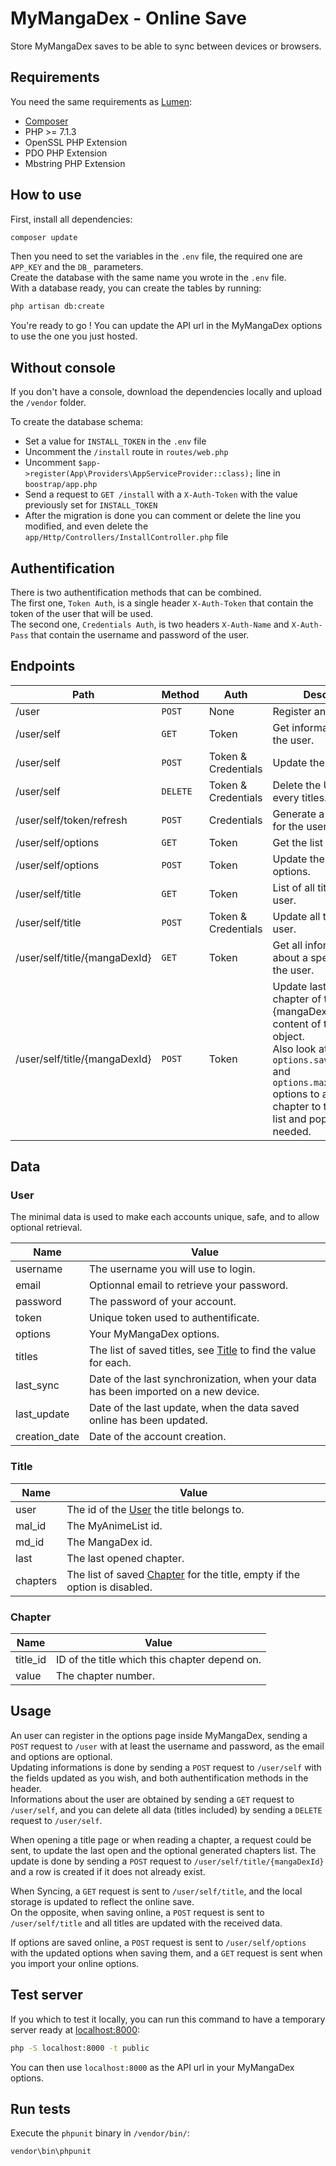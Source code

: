 # MyMangaDex - Online Save

Store MyMangaDex saves to be able to sync between devices or browsers.

## Requirements

You need the same requirements as [Lumen](https://lumen.laravel.com/):

* [Composer](http://getcomposer.org/)
* PHP >= 7.1.3
* OpenSSL PHP Extension
* PDO PHP Extension
* Mbstring PHP Extension

## How to use

First, install all dependencies:

```bash
composer update
```

Then you need to set the variables in the ``.env`` file, the required one are ``APP_KEY`` and the ``DB_`` parameters.  
Create the database with the same name you wrote in the ``.env`` file.  
With a database ready, you can create the tables by running:

```bash
php artisan db:create
```

You're ready to go ! You can update the API url in the MyMangaDex options to use the one you just hosted.

## Without console

If you don't have a console, download the dependencies locally and upload the ``/vendor`` folder.

To create the database schema:

* Set a value for ``INSTALL_TOKEN`` in the ``.env`` file
* Uncomment the ``/install`` route in ``routes/web.php``
* Uncomment ``$app->register(App\Providers\AppServiceProvider::class);`` line in ``boostrap/app.php``
* Send a request to ``GET /install`` with a ``X-Auth-Token`` with the value previously set for ``INSTALL_TOKEN``
* After the migration is done you can comment or delete the line you modified, and even delete the ``app/Http/Controllers/InstallController.php`` file

## Authentification

There is two authentification methods that can be combined.  
The first one, ``Token Auth``, is a single header ``X-Auth-Token`` that contain the token of the user that will be used.  
The second one, ``Credentials Auth``, is two headers ``X-Auth-Name`` and ``X-Auth-Pass`` that contain the username and password of the user.

## Endpoints

| Path | Method | Auth | Description |
|---|---|---|---|
| /user | ``POST`` | None | Register an User. |
| /user/self | ``GET`` | Token | Get informations about the user. |
| /user/self | ``POST`` | Token & Credentials | Update the user. |
| /user/self | ``DELETE`` | Token & Credentials | Delete the User and every titles. |
| /user/self/token/refresh | ``POST`` | Credentials | Generate a new token for the user. |
| /user/self/options | ``GET`` | Token | Get the list of options. |
| /user/self/options | ``POST`` | Token | Update the list of options. |
| /user/self/title | ``GET`` | Token | List of all titles of the user. |
| /user/self/title | ``POST`` | Token & Credentials | Update all titles of the user. |
| /user/self/title/{mangaDexId} | ``GET`` | Token | Get all informations about a specific title of the user. |
| /user/self/title/{mangaDexId} | ``POST`` | Token | Update last opened chapter of the title {mangaDexId} to the content of the passed object.<br>Also look at the ``options.saveAllOpened`` and ``options.maxChapterSaved`` options to add the chapter to the chapters list and pop old ones if needed. |

## Data

### User

The minimal data is used to make each accounts unique, safe, and to allow optional retrieval.

| Name | Value |
|---|---|
| username | The username you will use to login. |
| email | Optionnal email to retrieve your password. |
| password | The password of your account. |
| token | Unique token used to authentificate. |
| options | Your MyMangaDex options. |
| titles | The list of saved titles, see [Title](#Title) to find the value for each. |
| last_sync | Date of the last synchronization, when your data has been imported on a new device. |
| last_update | Date of the last update, when the data saved online has been updated. |
| creation_date | Date of the account creation. |

### Title

| Name | Value |
|---|---|
| user | The id of the [User](#User) the title belongs to. |
| mal_id | The MyAnimeList id. |
| md_id | The MangaDex id. |
| last | The last opened chapter. |
| chapters | The list of saved [Chapter](#Chapter) for the title, empty if the option is disabled. |

### Chapter

| Name | Value |
|---|---|
| title_id | ID of the title which this chapter depend on. |
| value | The chapter number. |

## Usage

An user can register in the options page inside MyMangaDex, sending a ``POST`` request to ``/user`` with at least the username and password, as the email and options are optional.  
Updating informations is done by sending a ``POST`` request to ``/user/self`` with the fields updated as you wish, and both authentification methods in the header.  
Informations about the user are obtained by sending a ``GET`` request to ``/user/self``, and you can delete all data (titles included) by sending a ``DELETE`` request to ``/user/self``.  

When opening a title page or when reading a chapter, a request could be sent, to update the last open and the optional generated chapters list. The update is done by sending a ``POST`` request to ``/user/self/title/{mangaDexId}`` and a row is created if it does not already exist.  

When Syncing, a ``GET`` request is sent to ``/user/self/title``, and the local storage is updated to reflect the online save.  
On the opposite, when saving online, a ``POST`` request is sent to ``/user/self/title`` and all titles are updated with the received data.

If options are saved online, a ``POST`` request is sent to ``/user/self/options`` with the updated options when saving them, and a ``GET`` request is sent when you import your online options.

## Test server

If you which to test it locally, you can run this command to have a temporary server ready at [localhost:8000](localhost:8000):

```bash
php -S localhost:8000 -t public
```

You can then use ``localhost:8000`` as the API url in your MyMangaDex options.

## Run tests

Execute the ``phpunit`` binary in ``/vendor/bin/``:

```cmd
vendor\bin\phpunit
```